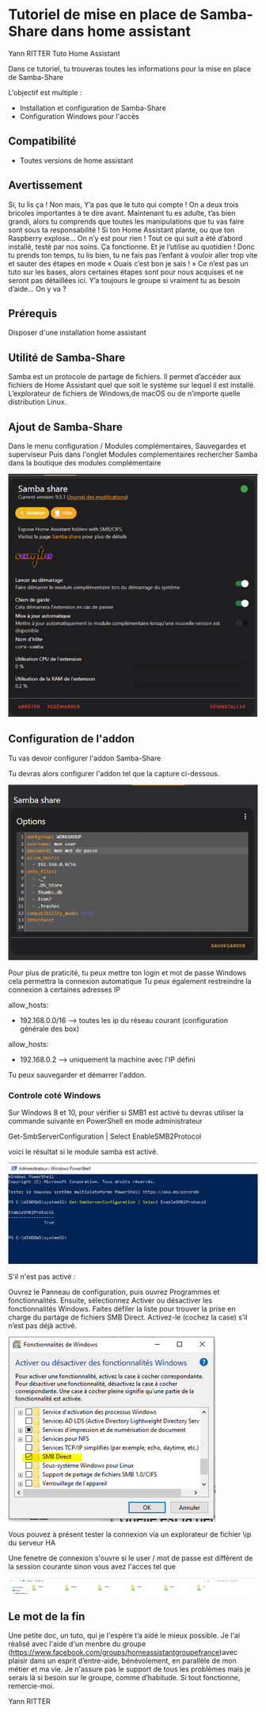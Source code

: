 # Tutoriel de mise en place de Samba-Share dans home assistant
Yann RITTER  Tuto Home Assistant 

Dans ce tutoriel, tu trouveras toutes les informations pour la mise en place de Samba-Share

L'objectif est multiple : 
- Installation et configuration de Samba-Share
- Configuration Windows pour l'accès




## Compatibilité
- Toutes versions de home assistant



## Avertissement 

Si, tu lis ça ! Non mais, Y’a pas que le tuto qui compte ! On a deux trois bricoles importantes à te dire avant.
Maintenant tu es adulte, t’as bien grandi, alors tu comprends que toutes les manipulations que tu vas faire sont sous ta responsabilité !
Si ton Home Assistant plante, ou que ton Raspberry explose… On n’y est pour rien !
Tout ce qui suit a été d’abord installé, testé par nos soins. Ça fonctionne. Et je l’utilise au quotidien !
Donc tu prends ton temps, tu lis bien, tu ne fais pas l’enfant à vouloir aller trop vite et sauter des étapes en mode « Ouais c’est bon je sais ! »
Ce n’est pas un tuto sur les bases, alors certaines étapes sont pour nous acquises et ne seront pas détaillées ici. Y’a toujours le groupe si vraiment tu as besoin d’aide…
On y va ?


## Prérequis

Disposer d'une installation home assistant

## Utilité de Samba-Share

Samba est un protocole de partage de fichiers.
Il permet d’accéder aux fichiers de Home Assistant quel que soit le système sur lequel il est installé.
L’explorateur de fichiers de Windows,de macOS ou de n’importe quelle distribution Linux.


## Ajout de Samba-Share
Dans le menu configuration / Modules complémentaires, Sauvegardes et superviseur
Puis dans l'onglet Modules complementaires rechercher Samba dans la boutique des modules complémentaire

![alt text](https://github.com/ryann72/Home-assistant-tutoriel/blob/main/Samba-Share/Images/module1.png)


## Configuration de l'addon

Tu vas devoir configurer l'addon Samba-Share

Tu devras alors configurer l'addon tel que la capture ci-dessous.

![alt text](https://github.com/ryann72/Home-assistant-tutoriel/blob/main/Samba-Share/Images/module2.PNG)

Pour plus de praticité, tu peux mettre ton login et mot de passe Windows cela permettra la connexion automatique
Tu peux également restreindre la connexion à certaines adresses IP

allow_hosts:
  - 192.168.0.0/16 --> toutes les ip du réseau courant (configuration générale des box)
  
allow_hosts:
  - 192.168.0.2 --> uniquement la machine avec l'IP défini


Tu peux sauvegarder et démarrer l'addon.


### Controle coté Windows 

Sur Windows 8 et 10, pour vérifier si SMB1 est activé tu devras utiliser la commande suivante en PowerShell en mode administrateur

Get-SmbServerConfiguration | Select EnableSMB2Protocol

voici le résultat si le module samba est activé.

![alt text](https://github.com/ryann72/Home-assistant-tutoriel/blob/main/Samba-Share/Images/powershell1.PNG)

S'il n'est pas activé : 

Ouvrez le Panneau de configuration, puis ouvrez Programmes et fonctionnalités. 
Ensuite, sélectionnez Activer ou désactiver les fonctionnalités Windows. 
Faites défiler la liste pour trouver la prise en charge du partage de fichiers SMB Direct.
Activez-le (cochez la case) s’il n’est pas déjà activé.

![alt text](https://github.com/ryann72/Home-assistant-tutoriel/blob/main/Samba-Share/Images/windows1.PNG)


Vous pouvez à présent tester la connexion via un explorateur de fichier
\\ip du serveur HA

Une fenetre de connexion s'ouvre si le user / mot de passe est différent de la session courante
sinon vous avez l'acces tel que 

![alt text](https://github.com/ryann72/Home-assistant-tutoriel/blob/main/Samba-Share/Images/windows2.PNG)


## Le mot de la fin
Une petite doc, un tuto, qui je l'espère t’a aidé le mieux possible.
Je l'ai réalisé avec l'aide d'un menbre du groupe (https://www.facebook.com/groups/homeassistantgroupefrance)avec plaisir dans un esprit d’entre-aide, bénévolement, en parallèle de mon métier et ma vie.
Je n'assure pas le support de tous les problèmes mais je serais là si besoin sur le groupe, comme d’habitude.
Si tout fonctionne, remercie-moi.

Yann RITTER
